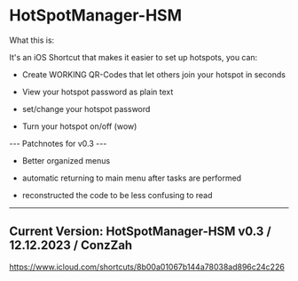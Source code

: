 # HotSpotManager-HSM

What this is:

It's an iOS Shortcut that makes it easier to set up hotspots, you can:

- Create WORKING QR-Codes that let others join your hotspot in seconds

- View your hotspot password as plain text
  
- set/change your hotspot password
  
- Turn your hotspot on/off (wow)



--- Patchnotes for v0.3 ---

- Better organized menus 

- automatic returning to 
main menu after tasks are performed

- reconstructed the code 
to be less confusing to read
  
--------------------
Current Version:
HotSpotManager-HSM
v0.3 /
12.12.2023 /
ConzZah
--------------------
https://www.icloud.com/shortcuts/8b00a01067b144a78038ad896c24c226
